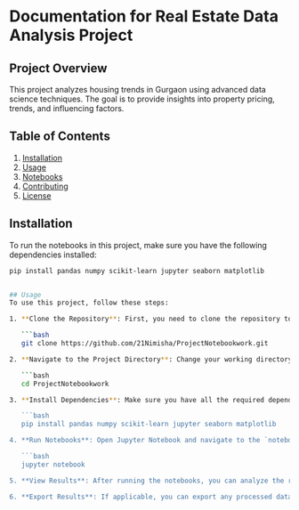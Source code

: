 # Documentation for Real Estate Data Analysis Project

## Project Overview
This project analyzes housing trends in Gurgaon using advanced data science techniques. The goal is to provide insights into property pricing, trends, and influencing factors.

## Table of Contents
1. [Installation](#installation)
2. [Usage](#usage)
3. [Notebooks](https://github.com/21Nimisha/ProjectNotebookwork/blob/main/notebooks/README.md)
4. [Contributing](#contributing)
5. [License](#license)

## Installation
To run the notebooks in this project, make sure you have the following dependencies installed:

```bash
pip install pandas numpy scikit-learn jupyter seaborn matplotlib


## Usage
To use this project, follow these steps:

1. **Clone the Repository**: First, you need to clone the repository to your local machine. Open your terminal or command prompt and run:

   ```bash
   git clone https://github.com/21Nimisha/ProjectNotebookwork.git

2. **Navigate to the Project Directory**: Change your working directory to the project folder:

   ```bash
   cd ProjectNotebookwork

3. **Install Dependencies**: Make sure you have all the required dependencies installed. If you haven't installed them yet, run:

   ```bash
   pip install pandas numpy scikit-learn jupyter seaborn matplotlib

4. **Run Notebooks**: Open Jupyter Notebook and navigate to the `notebooks/` folder. You can run any of the notebooks to explore the analysis and insights.

   ```bash
   jupyter notebook

5. **View Results**: After running the notebooks, you can analyze the results and visualizations generated in each notebook to gain insights into the housing trends in Gurgaon.

6. **Export Results**: If applicable, you can export any processed data or model results from the notebooks for further use or analysis.
